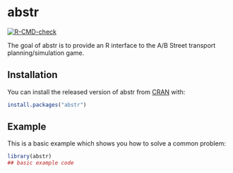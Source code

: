 
# abstr

<!-- badges: start -->
  [![R-CMD-check](https://github.com/Robinlovelace/abstr/workflows/R-CMD-check/badge.svg)](https://github.com/Robinlovelace/abstr/actions)
  <!-- badges: end -->
  
The goal of abstr is to provide an R interface to the A/B Street transport planning/simulation game.

## Installation

You can install the released version of abstr from [CRAN](https://CRAN.R-project.org) with:

``` r
install.packages("abstr")
```

## Example

This is a basic example which shows you how to solve a common problem:

``` r
library(abstr)
## basic example code
```

